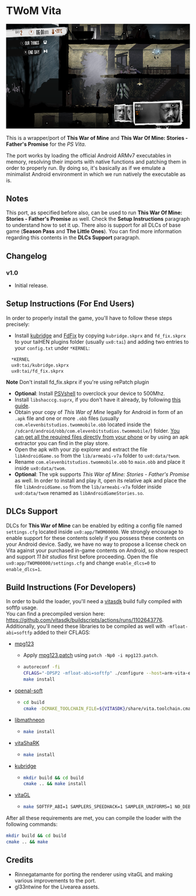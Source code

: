 # TWoM Vita

<p align="center"><img src="./screenshots/game.png"></p>

This is a wrapper/port of <b>This War of Mine</b> and <b>This War Of Mine: Stories - Father's Promise</b> for the *PS Vita*.

The port works by loading the official Android ARMv7 executables in memory, resolving their imports with native functions and patching them in order to properly run.
By doing so, it's basically as if we emulate a minimalist Android environment in which we run natively the executable as is.

## Notes

This port, as specified before also, can be used to run <b>This War Of Mine: Stories - Father's Promise</b> as well. Check the <b>Setup Instructions</b> paragraph to understand how to set it up.
There also is support for all DLCs of base game (<b>Season Pass</b> and <b>The Little Ones</b>). You can find more information regarding this contents in the <b>DLCs Support</b> paragraph.

## Changelog

### v1.0

- Initial release.

## Setup Instructions (For End Users)

In order to properly install the game, you'll have to follow these steps precisely:

- Install [kubridge](https://github.com/TheOfficialFloW/kubridge/releases/) and [FdFix](https://github.com/TheOfficialFloW/FdFix/releases/) by copying `kubridge.skprx` and `fd_fix.skprx` to your taiHEN plugins folder (usually `ux0:tai`) and adding two entries to your `config.txt` under `*KERNEL`:
  
```
  *KERNEL
  ux0:tai/kubridge.skprx
  ux0:tai/fd_fix.skprx
```

**Note** Don't install fd_fix.skprx if you're using rePatch plugin

- **Optional**: Install [PSVshell](https://github.com/Electry/PSVshell/releases) to overclock your device to 500Mhz.
- Install `libshacccg.suprx`, if you don't have it already, by following [this guide](https://samilops2.gitbook.io/vita-troubleshooting-guide/shader-compiler/extract-libshacccg.suprx).
- Obtain your copy of *This War of Mine* legally for Android in form of an `.apk` file and one or more `.obb` files (usually `com.elevenbitstudios.twommobile.obb` located inside the `/sdcard/android/obb/com.elevenbitstudios.twommobile/`) folder. [You can get all the required files directly from your phone](https://stackoverflow.com/questions/11012976/how-do-i-get-the-apk-of-an-installed-app-without-root-access) or by using an apk extractor you can find in the play store.
- Open the apk with your zip explorer and extract the file `libAndroidGame.so` from the `lib/armeabi-v7a` folder to `ux0:data/twom`. 
- Rename `com.elevenbitstudios.twommobile.obb` to `main.obb` and place it inside `ux0:data/twom`.
- **Optional**: The vpk supports *This War of Mine: Stories - Father's Promise* as well. In order to install and play it, open its relative apk and place the file `libAndroidGame.so` from the `lib/armeabi-v7a` folder inside `ux0:data/twom` renamed as `libAndroidGameStories.so`. 

## DLCs Support

DLCs for <b>This War of Mine</b> can be enabled by editing a config file named `settings.cfg` located inside `ux0:app/TWOM00000`.
We strongly encourage to enable support for these contents solely if you possess these contents on your Android device.
Sadly, we have no way to propose a license check on Vita against your purchased in-game contents on Android, so show respect and support *11 bit studios* first before proceeding.
Open the file `ux0:app/TWOM00000/settings.cfg` and change `enable_dlcs=0` to `enable_dlcs=1`.

## Build Instructions (For Developers)

In order to build the loader, you'll need a [vitasdk](https://github.com/vitasdk) build fully compiled with softfp usage.  
You can find a precompiled version here: https://github.com/vitasdk/buildscripts/actions/runs/1102643776.  
Additionally, you'll need these libraries to be compiled as well with `-mfloat-abi=softfp` added to their CFLAGS:

- [mpg123](http://www.mpg123.de/download/mpg123-1.25.10.tar.bz2)

  - Apply [mpg123.patch](https://github.com/vitasdk/packages/blob/master/mpg123/mpg123.patch) using `patch -Np0 -i mpg123.patch`.

  - ```bash
    autoreconf -fi
    CFLAGS="-DPSP2 -mfloat-abi=softfp" ./configure --host=arm-vita-eabi --prefix=$VITASDK/arm-vita-eabi --disable-shared --enable-static --enable-fifo=no --enable-ipv6=no --enable-network=no --enable-int-quality=no --with-cpu=neon --with-default-audio=dummy --with-optimization=3
    make install
    ```

- [openal-soft](https://github.com/isage/openal-soft/tree/vita-1.19.1)

  - ```bash
    cd build
    cmake -DCMAKE_TOOLCHAIN_FILE=${VITASDK}/share/vita.toolchain.cmake -DCMAKE_BUILD_TYPE=Release -DCMAKE_C_FLAGS=-mfloat-abi=softfp .. && make install
    ```

- [libmathneon](https://github.com/Rinnegatamante/math-neon)

  - ```bash
    make install
    ```

- [vitaShaRK](https://github.com/Rinnegatamante/vitaShaRK)

  - ```bash
    make install
    ```

- [kubridge](https://github.com/TheOfficialFloW/kubridge)

  - ```bash
    mkdir build && cd build
    cmake .. && make install
    ```

- [vitaGL](https://github.com/Rinnegatamante/vitaGL)

  - ````bash
    make SOFTFP_ABI=1 SAMPLERS_SPEEDHACK=1 SAMPLER_UNIFORMS=1 NO_DEBUG=1 install
    ````

After all these requirements are met, you can compile the loader with the following commands:

```bash
mkdir build && cd build
cmake .. && make
```

## Credits

- Rinnegatamante for porting the renderer using vitaGL and making various improvements to the port.
- gl33ntwine for the Livearea assets.
